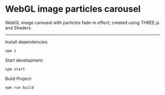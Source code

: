 # WebGL image particles carousel
WebGL image carousel with particles fade-in effect; created using THREE.js and Shaders.


-------


Install dependencies:

```bash
npm i
```

Start development:

```bash
npm start
```

Build Project:

```bash
npm run build
```
